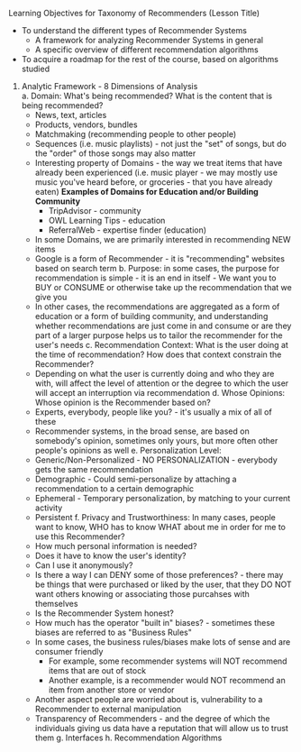 <!-- Analyzation and Classification of Recommender Systems (Taxonomy) -->

Learning Objectives for Taxonomy of Recommenders (Lesson Title)
  - To understand the different types of Recommender Systems
    - A framework for analyzing Recommender Systems in general 
    - A specific overview of different recommendation algorithms 
  - To acquire a roadmap for the rest of the course, based on algorithms studied 
  
1. Analytic Framework - 8 Dimensions of Analysis  
  a. Domain: What's being recommended? What is the content that is being recommended?
    - News, text, articles  
    - Products, vendors, bundles 
    - Matchmaking (recommending people to other people)
    - Sequences (i.e. music playlists) - not just the "set" of songs, but do the "order" of those songs may also matter
    - Interesting property of Domains - the way we treat items that have already been experienced (i.e. music player - we may mostly use music you've heard before, or groceries - that you have already eaten)
      **Examples of Domains for Education and/or Building Community**
        - TripAdvisor - community
        - OWL Learning Tips - education
        - ReferralWeb - expertise finder (education)
    - In some Domains, we are primarily interested in recommending NEW items  
    - Google is a form of Recommender - it is "recommending" websites based on search term 
  b. Purpose: in some cases, the purpose for recommendation is simple - it is an end in itself - We want you to BUY or CONSUME or otherwise take up the recommendation that we give you 
    - In other cases, the recommendations are aggregated as a form of education or a form of building community, and understanding whether recommendations are just come in and consume or are they part of a larger purpose helps us to tailor the recommender for the user's needs 
  c. Recommendation Context: What is the user doing at the time of recommendation? How does that context constrain the Recommender?
    - Depending on what the user is currently doing and who they are with, will affect the level of attention or the degree to which the user will accept an interruption via recommendation
  d. Whose Opinions: Whose opinion is the Recommender based on?
    - Experts, everybody, people like you? - it's usually a mix of all of these
    - Recommender systems, in the broad sense, are based on somebody's opinion, sometimes only yours, but more often other people's opinions as well 
  e. Personalization Level: 
    - Generic/Non-Personalized - NO PERSONALIZATION - everybody gets the same recommendation  
    - Demographic - Could semi-personalize by attaching a recommendation to a certain demographic  
    - Ephemeral - Temporary personalization, by matching to your current activity 
    - Persistent 
  f. Privacy and Trustworthiness: In many cases, people want to know, WHO has to know WHAT about me in order for me to use this Recommender? 
    - How much personal information is needed?
    - Does it have to know the user's identity?
    - Can I use it anonymously?
    - Is there a way I can DENY some of those preferences? - there may be things that were purchased or liked by the user, that they DO NOT want others knowing or associating those purcahses with themselves 
    - Is the Recommender System honest? 
    - How much has the operator "built in" biases? - sometimes these biases are referred to as "Business Rules" 
    - In some cases, the business rules/biases make lots of sense and are consumer friendly 
      - For example, some recommender systems will NOT recommend items that are out of stock 
      - Another example, is a recommender would NOT recommend an item from another store or vendor 
    - Another aspect people are worried about is, vulnerability to a Recommender to external manipulation
    - Transparency of Recommenders - and the degree of which the individuals giving us data have a reputation that will allow us to trust them 
  g. Interfaces
  h. Recommendation Algorithms
  
  
  
  
  
  
  
  
  
  
  
  
  
  
  
  
  
  
  
  
  
  
  
  
  
  
  
  
  
  